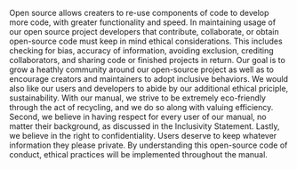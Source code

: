 Open source allows creaters to re-use components of code to develop more code, with greater functionality and speed. In maintaining usage of our open source project developers that contribute, collaborate, or obtain open-source code must keep in mind ethical considerations. This includes checking for bias, accuracy of information, avoiding exclusion, crediting collaborators, and sharing code or finished projects in return. Our goal is to grow a heathly community around our open-source project as well as to encourage creators and maintainers to adopt inclusive behaviors. We would also like our users and developers to abide by our additional ethical priciple, sustainability. With our manual, we strive to be extremely eco-friendly through the act of recycling, and we do so along with valuing efficiency. Second, we believe in having respect for every user of our manual, no matter their background, as discussed in the Inclusivity Statement. Lastly, we believe in the right to confidentiality. Users deserve to keep whatever information they please private. By understanding this open-source code of conduct, ethical practices will be implemented throughout the manual.
